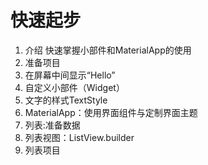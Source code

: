 # 快速起步

1. 介绍 快速掌握小部件和MaterialApp的使用
2. 准备项目
3. 在屏幕中间显示“Hello”
4. 自定义小部件（Widget）
5. 文字的样式TextStyle
6. MaterialApp：使用界面组件与定制界面主题
7. 列表:准备数据
8. 列表视图：ListView.builder
9. 列表项目
